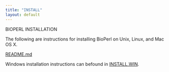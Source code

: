 ```yaml
---
title: "INSTALL"
layout: default
---
```


BIOPERL INSTALLATION

The following are instructions for installing BioPerl on Unix, Linux, and Mac OS X.

[README.md](https://github.com/bioperl/bioperl-live/blob/master/README.md)

Windows installation instructions can befound in [INSTALL.WIN](INSTALL.WIN.html).

